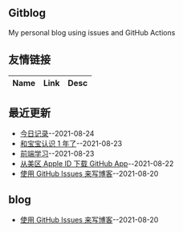## Gitblog
My personal blog using issues and GitHub Actions
## 友情链接
| Name | Link | Desc | 
 | ---- | ---- | ---- |
## 最近更新
- [今日记录](https://github.com/phh95/gitblog/issues/8)--2021-08-24
- [和宝宝认识 1 年了](https://github.com/phh95/gitblog/issues/7)--2021-08-23
- [前端学习](https://github.com/phh95/gitblog/issues/6)--2021-08-23
- [从美区 Apple ID 下载 GitHub App](https://github.com/phh95/gitblog/issues/5)--2021-08-22
- [使用 GitHub Issues 来写博客](https://github.com/phh95/gitblog/issues/4)--2021-08-20
## blog
- [使用 GitHub Issues 来写博客](https://github.com/phh95/gitblog/issues/4)--2021-08-20
